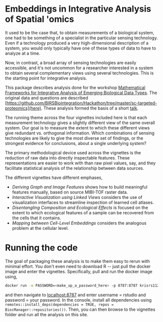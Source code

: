 # Embeddings in Integrative Analysis of Spatial 'omics

It used to be the case that, to obtain measurements of a biological system, one
had to be something of a specialist in the particular sensing technology. Even
if a technology produced a very high-dimensional description of a system, you
would only typically have one of these types of data to have to analyze at a
time.

Now, in contrast, a broad array of sensing technologies are easily accessible,
and it's not uncommon for a researcher interested in a system to obtain several
complementary views using several technologies. This is the starting point for
integrative analysis.

This package describes analysis done for the workshop [Mathematical Frameworks
for Integrative Analysis of Emerging Biological Data
Types](https://www.birs.ca/events/2020/5-day-workshops/20w5197). The original
data and questions are described
[https://github.com/BIRSBiointegration/Hackathon/tree/master/sc-targeted-proteomics](here).
These analysis formed the basis of a short
[talk](https://drive.google.com/file/d/1PHaiz7yGJcF8d8Sym0Aj9vN1jo8ltz6g/view?usp=sharing).

The running theme across the four vignettes included here is that each
measurement technology gives a slightly different view of the same overall
system. Our goal is to measure the extent to which these different views give
redundant vs. orthogonal information. Which combinations of sensing technologies
are likely to give the most diverse set of findings, or the strongest evidence
for conclusions, about a single underlying system?

The primary methodological device used across the vignettes is the reduction of
raw data into directly inspectable features. These representations are easier to
work with than raw pixel values, say, and they facilitate statistical analysis
of the relationship between data sources.

The different vignettes have different emphases,
* *Deriving Graph and Image Features* shows how to build meaningful features
  manually, based on source MIBI-TOF raster data.
* *Interactive Visualization using Linked Views* considers the use of
  visualization interfaces to streamline inspection of learned cell atlases.
* *Disentangling Composition and Ecological Effects* is focused on the extent to
  which ecological features of a sample can be recovered from the cells that it
  contains.
* *Mapping between Cell-Level Embeddings* considers the analogous problem at the
  cellular level.

# Running the code

The goal of packaging these analysis is to make them easy to rerun with minimal
effort. You don't even need to download R -- just pull the docker image and
enter the vignettes. Specifically, pull and run the docker image using,

```sh
docker run -e PASSWORD=<make_up_a_password_here> -p 8787:8787 krisrs1128/birs2020_scproteomics_embeddings
```

and then navigate to [localhost:8787](localhost:8787) and enter username =
rstudio and password = your password. In the console, install all dependencies
using `remotes::install_deps(dependencies = TRUE, repos = BiocManager::repositories())`. 
Then, you can then browse to the vignettes folder and run all the analysis on
this site.
